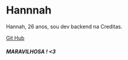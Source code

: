 # Hannnah

Hannah, 26 anos, sou dev backend na Creditas.

[Git Hub](https://github.com/HannahFreitas)

#### _MARAVILHOSA ! <3_